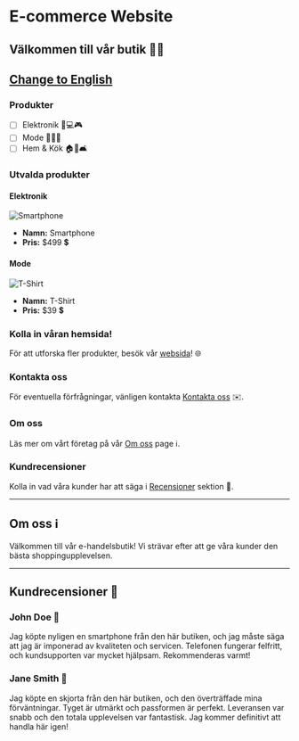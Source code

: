 # E-commerce Website

## Välkommen till vår butik 🛒😃

## [Change to English](e-commerce-en.md)

### Produkter

- [ ] Elektronik 📱💻🎮
- [ ] Mode 👗👔👠
- [ ] Hem & Kök 🏠🍴🛋️

### Utvalda produkter

#### Elektronik

![Smartphone](https://m.media-amazon.com/images/I/519AlhJGGAL._AC_SX522_.jpg)

- **Namn:** Smartphone
- **Pris:** $499 💲

#### Mode

![T-Shirt](https://m.media-amazon.com/images/I/A13usaonutL._CLa%7C2140%2C2000%7C61UfXFte95L.png%7C0%2C0%2C2140%2C2000%2B0.0%2C0.0%2C2140.0%2C2000.0_AC_UX679_.png)

- **Namn:** T-Shirt
- **Pris:** $39 💲

### Kolla in våran hemsida!

För att utforska fler produkter, besök vår [websida](https://example.com)! 🌐

### Kontakta oss

För eventuella förfrågningar, vänligen kontakta [Kontakta oss](mailto:info@example.com) ✉️.

### Om oss

Läs mer om vårt företag på vår [Om oss](#about-us) page ℹ️.

### Kundrecensioner

Kolla in vad våra kunder har att säga i [Recensioner](#customer-reviews) sektion 💬.

---

## Om oss ℹ️

Välkommen till vår e-handelsbutik! Vi strävar efter att ge våra kunder den bästa shoppingupplevelsen.

---

## Kundrecensioner 💬

### John Doe 👤

Jag köpte nyligen en smartphone från den här butiken, och jag måste säga att jag är imponerad av kvaliteten och servicen. Telefonen fungerar felfritt, och kundsupporten var mycket hjälpsam. Rekommenderas varmt!

### Jane Smith 👩

Jag köpte en skjorta från den här butiken, och den överträffade mina förväntningar. Tyget är utmärkt och passformen är perfekt. Leveransen var snabb och den totala upplevelsen var fantastisk. Jag kommer definitivt att handla här igen!
